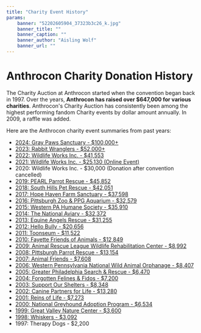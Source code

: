 ```yaml
---
title: "Charity Event History"
params:
    banner: "52202605904_37323b3c26_k.jpg"
    banner_title: ""
    banner_caption: ""
    banner_author: "Aisling Wolf"
    banner_url: ""
---
```


# Anthrocon Charity Donation History

The Charity Auction at Anthrocon started when the convention began back in 1997. Over the years, **Anthrocon has raised over $647,000 for various charities**. Anthrocon's Charity Auction has consistently been among the highest performing fandom Charity events by dollar amount annually. In 2009, a raffle was added.

Here are the Anthrocon charity event summaries from past years:

- [2024: Gray Paws Sanctuary - $100,000+](https://x.com/anthrocon/status/1810079804781207565)
- [2023: Rabbit Wranglers - $52,000+](https://twitter.com/anthrocon/status/1675905187301539840)
- [2022: Wildlife Works Inc. - $41,553](https://twitter.com/anthrocon/status/1543728663212032002)
- [2021: Wildlife Works Inc. - $25,130 (Online Event)](https://twitter.com/anthrocon/status/1411856661682262019)
- 2020: Wildlife Works Inc. - $30,000 (Donation after convention cancelled)
- [2019: PEARL Parrot Rescue - $45,852](/2019-charity-followup)
- [2018: South Hills Pet Rescue - $42,051](/2018-charity-followup)
- [2017: Hope Haven Farm Sanctuary - $37,598](/2017-charity-followup)
- [2016: Pittsburgh Zoo & PPG Aquarium - $32,579](/2016-charity-followup)
- [2015: Western PA Humane Society - $35,910](/2015-charity-followup)
- [2014: The National Aviary - $32,372](/2014-charity-followup)
- [2013: Equine Angels Rescue - $31,255](/2013-charity-followup)
- [2012: Hello Bully - $20,656](/2012-charity-followup)
- [2011: Toonseum - $11,522](/2011-charity-followup)
- [2010: Fayette Friends of Animals - $12,849](/2010-charity-followup)
- [2009: Animal Rescue League Wildlife Rehabilitation Center - $8,992](/2009-charity-followup)
- [2008: Pittsburgh Parrot Rescue - $13,154](/2008-charity-followup)
- [2007: Animal Friends - $7,608](/2007-charity-followup)
- [2006: Western Pennsylvania National Wild Animal Orphanage - $8,407](/2006-charity-followup)
- [2005: Greater Philadelphia Search & Rescue - $6,470](/2005-charity-followup)
- [2004: Forgotten Felines & Fidos - $7,200](/2004-charity-followup)
- [2003: Support Our Shelters - $8,348](/2003-charity-followup)
- [2002: Canine Partners for Life - $13,280](/2002-charity-followup)
- [2001: Reins of Life - $7,273](/2001-charity-followup)
- [2000: National Greyhound Adoption Program - $6,534](/2000-charity-followup)
- [1999: Great Valley Nature Center - $3,600](/1999-charity-followup)
- [1998: Whiskers - $3,092](/1998-charity-followup)
- 1997: Therapy Dogs - $2,200
